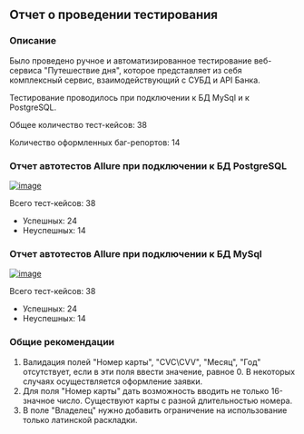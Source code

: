 <h2>Отчет о проведении тестирования</h2>
<h3>Описание</h3>
<p>Было проведено ручное и автоматизированное тестирование веб-сервиса "Путешествие дня", которое представляет из себя комплексный сервис, взаимодействующий с СУБД и API Банка.</p>
<p>Тестирование проводилось при подключении к БД MySql и к PostgreSQL.</p>
<p>Общее количество тест-кейсов: 38</p>
<p>Количество оформленных баг-репортов: 14</p>
<h3>Отчет автотестов Allure при подключении к БД PostgreSQL</h3>
<p><a href="https://user-images.githubusercontent.com/102982035/214141687-153bca94-6377-4866-ae9a-0c8231188456.jpg"><img src="https://user-images.githubusercontent.com/102982035/214141687-153bca94-6377-4866-ae9a-0c8231188456.jpg" alt="image"></a></p>
<p>Всего тест-кейсов: 38</p>
<ul>
    <li>Успешных: 24</li>
    <li>Неуспешных: 14</li>
</ul>
<h3>Отчет автотестов Allure при подключении к БД MySql</h3>
  <p><a href="https://user-images.githubusercontent.com/102982035/214144938-1ff6bbd7-925a-4de2-bb26-e16d8b174a1d.jpg"><img src="https://user-images.githubusercontent.com/102982035/214144938-1ff6bbd7-925a-4de2-bb26-e16d8b174a1d.jpg" alt="image"></a></p>
  <p>Всего тест-кейсов: 38</p>
<ul>
    <li>Успешных: 24</li>
    <li>Неуспешных: 14</li>
</ul>
<h3>Общие рекомендации</h3>
<ol>
    <li>Валидация полей "Номер карты", "CVC\CVV", "Месяц", "Год" отсутствует, если в эти поля ввести значение, равное 0. В некоторых случаях осуществляется оформление заявки.</li>
    <li>Для поля "Номер карты" дать возможность вводить не только 16-значное число. Существуют карты с разной длительностью номера.</li>
    <li>В поле "Владелец" нужно добавить ограничение на использование только латинской раскладки.</li>
</ol>

